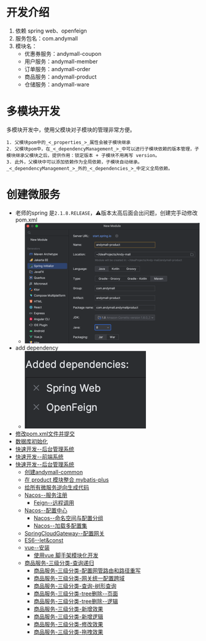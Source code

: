 # 开发介绍
1. 依赖 spring web、openfeign
2. 服务包名：com.andymall
3. 模块名：
	- 优惠券服务：andymall-coupon
	- 用户服务：andymall-member
	- 订单服务：andymall-order
	- 商品服务：andymall-product
	- 仓储服务：andymall-ware
# 多模块开发

多模块开发中，使用父模块对子模块的管理非常方便。

	1. 父模块pom中的_<_properties_>_属性会被子模块继承
	2. 父模块pom中，在_<_dependencyManagement_>_中可以进行子模块依赖的版本管理，子模块继承父模块之后，提供作用：锁定版本 + 子模块不用再写 version。
	3. 此外，父模块中可以添加依赖作为全局依赖，子模块自动继承。_<_dependencyManagement_>_外的_<_dependencies_>_中定义全局依赖。
# 创建微服务
- 老师的spring 是`2.1.8.RELEASE`，⚠️版本太高后面会出问题，创建完手动修改pom.xml
	- ![](课程&笔记/技术栈/尚硅谷/谷粒商城/步骤与问题/imgs/Pasted%20image%2020230813190038.png)
- add dependency
	- ![](课程&笔记/技术栈/尚硅谷/谷粒商城/步骤与问题/imgs/Pasted%20image%2020230813190229.png)
- [修改pom.xml文件并提交](课程&笔记/技术栈/尚硅谷/谷粒商城/步骤与问题/recources/修改pom.xml文件并提交.md)
- [数据库初始化](课程&笔记/技术栈/尚硅谷/谷粒商城/步骤与问题/recources/数据库初始化.md)
- [快速开发--后台管理系统](课程&笔记/技术栈/尚硅谷/谷粒商城/步骤与问题/recources/快速开发--后台管理系统.md)
- [快速开发--前端系统](课程&笔记/技术栈/尚硅谷/谷粒商城/步骤与问题/recources/快速开发--前端系统.md)
- [快速开发--后台管理系统](课程&笔记/技术栈/尚硅谷/谷粒商城/步骤与问题/recources/快速开发--后台管理系统.md)
	- [创建andymall-common](课程&笔记/技术栈/尚硅谷/谷粒商城/步骤与问题/recources/创建andymall-common.md)
	- [在 product 模块整合 mybatis-plus](课程&笔记/技术栈/尚硅谷/谷粒商城/步骤与问题/recources/在%20product%20模块整合%20mybatis-plus.md)
	- [给所有微服务逆向生成代码](课程&笔记/技术栈/尚硅谷/谷粒商城/步骤与问题/recources/给所有微服务逆向生成代码.md)
	- [Nacos--服务注册](课程&笔记/技术栈/尚硅谷/谷粒商城/步骤与问题/recources/Nacos--服务注册.md)
		- [Feign--远程调用](课程&笔记/技术栈/尚硅谷/谷粒商城/步骤与问题/recources/Feign--远程调用.md)
	- [Nacos--配置中心](课程&笔记/技术栈/尚硅谷/谷粒商城/步骤与问题/recources/Nacos--配置中心.md)
		- [Nacos--命名空间与配置分组](Nacos--命名空间与配置分组.md)
		- [Nacos--加载多配置集](Nacos--加载多配置集.md)
	- [SpringCloudGateway--配置网关](SpringCloudGateway--配置网关.md)
	- [ES6--let&const](ES6--let&const.md)
	- [vue--安装](vue--安装.md)
		- [使用vue 脚手架模块化开发](使用vue%20脚手架模块化开发.md)
	- [商品服务-三级分类-查询递归](商品服务-三级分类-查询递归.md)
		- [商品服务-三级分类-配置网管路由和路径重写](商品服务-三级分类-配置网管路由和路径重写.md)
		- [商品服务-三级分类-网关统一配置跨域](商品服务-三级分类-网关统一配置跨域.md)
		- [商品服务-三级分类-查询-树形查询](商品服务-三级分类-查询-树形查询.md)
		- [商品服务-三级分类-tree删除--页面](商品服务-三级分类-tree删除--页面.md)
		- [商品服务-三级分类-tree删除--逻辑](商品服务-三级分类-tree删除--逻辑.md)
		- [商品服务-三级分类-新增效果](商品服务-三级分类-新增效果.md)
		- [商品服务-三级分类-新增逻辑](商品服务-三级分类-新增逻辑.md)
		- [商品服务-三级分类-修改效果](商品服务-三级分类-修改效果.md)
		- [商品服务-三级分类-拖拽效果](商品服务-三级分类-拖拽效果.md)
		